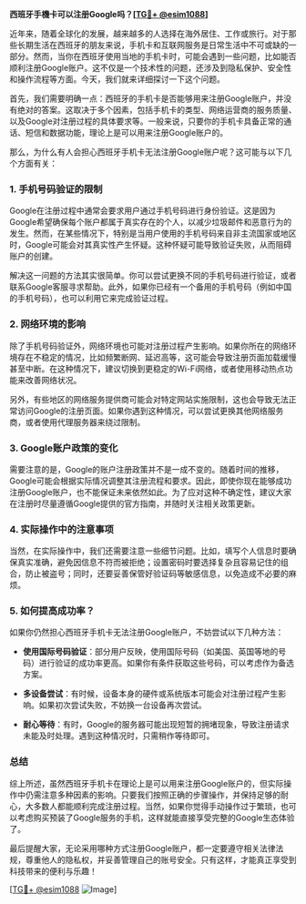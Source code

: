 **西班牙手機卡可以注册Google吗？[[TG💪+ @esim1088](https://t.me/s/esim1088)]**

近年来，随着全球化的发展，越来越多的人选择在海外居住、工作或旅行。对于那些长期生活在西班牙的朋友来说，手机卡和互联网服务是日常生活中不可或缺的一部分。然而，当你在西班牙使用当地的手机卡时，可能会遇到一些问题，比如能否顺利注册Google账户。这不仅是一个技术性的问题，还涉及到隐私保护、安全性和操作流程等方面。今天，我们就来详细探讨一下这个问题。

首先，我们需要明确一点：西班牙的手机卡是否能够用来注册Google账户，并没有绝对的答案。这取决于多个因素，包括手机卡的类型、网络运营商的服务质量、以及Google对注册过程的具体要求等。一般来说，只要你的手机卡具备正常的通话、短信和数据功能，理论上是可以用来注册Google账户的。

那么，为什么有人会担心西班牙手机卡无法注册Google账户呢？这可能与以下几个方面有关：

### 1. **手机号码验证的限制**
Google在注册过程中通常会要求用户通过手机号码进行身份验证。这是因为Google希望确保每个账户都属于真实存在的个人，以减少垃圾邮件和恶意行为的发生。然而，在某些情况下，特别是当用户使用的手机号码来自非主流国家或地区时，Google可能会对其真实性产生怀疑。这种怀疑可能导致验证失败，从而阻碍账户的创建。

解决这一问题的方法其实很简单。你可以尝试更换不同的手机号码进行验证，或者联系Google客服寻求帮助。此外，如果你已经有一个备用的手机号码（例如中国的手机号码），也可以利用它来完成验证过程。

### 2. **网络环境的影响**
除了手机号码验证外，网络环境也可能对注册过程产生影响。如果你所在的网络环境存在不稳定的情况，比如频繁断网、延迟高等，这可能会导致注册页面加载缓慢甚至中断。在这种情况下，建议切换到更稳定的Wi-Fi网络，或者使用移动热点功能来改善网络状况。

另外，有些地区的网络服务提供商可能会对特定网站实施限制，这也会导致无法正常访问Google的注册页面。如果你遇到这种情况，可以尝试更换其他网络服务商，或者使用代理服务器来绕过限制。

### 3. **Google账户政策的变化**
需要注意的是，Google的账户注册政策并不是一成不变的。随着时间的推移，Google可能会根据实际情况调整其注册流程和要求。因此，即使你现在能够成功注册Google账户，也不能保证未来依然如此。为了应对这种不确定性，建议大家在注册时尽量遵循Google提供的官方指南，并随时关注相关政策更新。

### 4. **实际操作中的注意事项**
当然，在实际操作中，我们还需要注意一些细节问题。比如，填写个人信息时要确保真实准确，避免因信息不符而被拒绝；设置密码时要选择复杂且容易记住的组合，防止被盗号；同时，还要妥善保管好验证码等敏感信息，以免造成不必要的麻烦。

### 5. **如何提高成功率？**
如果你仍然担心西班牙手机卡无法注册Google账户，不妨尝试以下几种方法：

- **使用国际号码验证**：部分用户反映，使用国际号码（如美国、英国等地的号码）进行验证的成功率更高。如果你有条件获取这些号码，可以考虑作为备选方案。
  
- **多设备尝试**：有时候，设备本身的硬件或系统版本可能会对注册过程产生影响。如果初次尝试失败，不妨换一台设备再次尝试。

- **耐心等待**：有时，Google的服务器可能出现短暂的拥堵现象，导致注册请求未能及时处理。遇到这种情况时，只需稍作等待即可。

### 总结

综上所述，虽然西班牙手机卡在理论上是可以用来注册Google账户的，但实际操作中仍需注意多种因素的影响。只要我们按照正确的步骤操作，并保持足够的耐心，大多数人都能顺利完成注册过程。当然，如果你觉得手动操作过于繁琐，也可以考虑购买预装了Google服务的手机，这样就能直接享受完整的Google生态体验了。

最后提醒大家，无论采用哪种方式注册Google账户，都一定要遵守相关法律法规，尊重他人的隐私权，并妥善管理自己的账号安全。只有这样，才能真正享受到科技带来的便利与乐趣！

[[TG💪+ @esim1088](https://t.me/s/esim1088) ![Image](https://i.postimg.cc/4NQfJmqS/Snipaste-2025-05-13-00-14-12.png)]
